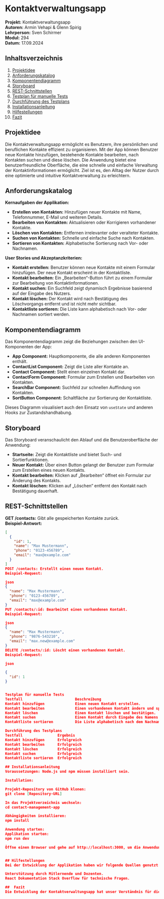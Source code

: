 # Kontaktverwaltungsapp

**Projekt:** Kontaktverwaltungsapp  
**Autoren:** Armin Vehapi & Glenn Spirig  
**Lehrperson:** Sven Schirmer  
**Modul:** 294  
**Datum:** 17.09.2024

## Inhaltsverzeichnis

1. [Projektidee](#projektidee)
2. [Anforderungskatalog](#anforderungskatalog)
3. [Komponentendiagramm](#komponentendiagramm)
4. [Storyboard](#storyboard)
5. [REST-Schnittstellen](#rest-schnittstellen)
6. [Testplan für manuelle Tests](#testplan-für-manuale-tests)
7. [Durchführung des Testplans](#durchführung-des-testplans)
8. [Installationsanleitung](#installationsanleitung)
9. [Hilfestellungen](#hilfestellungen)
10. [Fazit](#fazit)

## Projektidee

Die Kontaktverwaltungsapp ermöglicht es Benutzern, ihre persönlichen und beruflichen Kontakte effizient zu organisieren. Mit der App können Benutzer neue Kontakte hinzufügen, bestehende Kontakte bearbeiten, nach Kontakten suchen und diese löschen. Die Anwendung bietet eine benutzerfreundliche Oberfläche, die eine schnelle und einfache Verwaltung der Kontaktinformationen ermöglicht. Ziel ist es, den Alltag der Nutzer durch eine optimierte und intuitive Kontaktverwaltung zu erleichtern.

## Anforderungskatalog

**Kernaufgaben der Applikation:**
- **Erstellen von Kontakten:** Hinzufügen neuer Kontakte mit Name, Telefonnummer, E-Mail und weiteren Details.
- **Bearbeiten von Kontakten:** Aktualisieren oder Korrigieren vorhandener Kontakte.
- **Löschen von Kontakten:** Entfernen irrelevanter oder veralteter Kontakte.
- **Suchen von Kontakten:** Schnelle und einfache Suche nach Kontakten.
- **Sortieren von Kontakten:** Alphabetische Sortierung nach Vor- oder Nachnamen.

**User Stories und Akzeptanzkriterien:**
- **Kontakt erstellen:** Benutzer können neue Kontakte mit einem Formular hinzufügen. Der neue Kontakt erscheint in der Kontaktliste.
- **Kontakt bearbeiten:** Ein „Bearbeiten“-Button führt zu einem Formular zur Bearbeitung von Kontaktinformationen.
- **Kontakt suchen:** Ein Suchfeld zeigt dynamisch Ergebnisse basierend auf der Eingabe des Nutzers.
- **Kontakt löschen:** Der Kontakt wird nach Bestätigung des Löschvorgangs entfernt und ist nicht mehr sichtbar.
- **Kontaktliste sortieren:** Die Liste kann alphabetisch nach Vor- oder Nachnamen sortiert werden.

## Komponentendiagramm

Das Komponentendiagramm zeigt die Beziehungen zwischen den UI-Komponenten der App:

- **App Component:** Hauptkomponente, die alle anderen Komponenten enthält.
- **ContactList Component:** Zeigt die Liste aller Kontakte an.
- **Contact Component:** Stellt einen einzelnen Kontakt dar.
- **ContactForm Component:** Formular zum Erstellen und Bearbeiten von Kontakten.
- **SearchBar Component:** Suchfeld zur schnellen Auffindung von Kontakten.
- **SortButton Component:** Schaltfläche zur Sortierung der Kontaktliste.

Dieses Diagramm visualisiert auch den Einsatz von `useState` und anderen Hooks zur Zustandshandhabung.

## Storyboard

Das Storyboard veranschaulicht den Ablauf und die Benutzeroberfläche der Anwendung:

- **Startseite:** Zeigt die Kontaktliste und bietet Such- und Sortierfunktionen.
- **Neuer Kontakt:** Über einen Button gelangt der Benutzer zum Formular zum Erstellen eines neuen Kontakts.
- **Kontakt bearbeiten:** Klicken auf „Bearbeiten“ öffnet ein Formular zur Änderung des Kontakts.
- **Kontakt löschen:** Klicken auf „Löschen“ entfernt den Kontakt nach Bestätigung dauerhaft.

## REST-Schnittstellen

**GET /contacts:** Gibt alle gespeicherten Kontakte zurück.  
**Beispiel-Antwort:**
```json
[
  {
    "id": 1,
    "name": "Max Mustermann",
    "phone": "0123-456789",
    "email": "max@example.com"
  }
]
POST /contacts: Erstellt einen neuen Kontakt.
Beispiel-Request:

json
{
  "name": "Max Mustermann",
  "phone": "0123-456789",
  "email": "max@example.com"
}
PUT /contacts/:id: Bearbeitet einen vorhandenen Kontakt.
Beispiel-Request:

json
{
  "name": "Max Mustermann",
  "phone": "9876-543210",
  "email": "max.new@example.com"
}
DELETE /contacts/:id: Löscht einen vorhandenen Kontakt.
Beispiel-Request:

json

{
  "id": 1
}


Testplan für manuelle Tests     
Testfall	                    Beschreibung	                                     Erwartetes Ergebnis
Kontakt hinzufügen	            Einen neuen Kontakt erstellen.	                     Kontakt wird erfolgreich zur Liste hinzugefügt.
Kontakt bearbeiten              Einen vorhandenen Kontakt ändern und speichern.	     Änderungen sind nach dem Speichern sichtbar.
Kontakt löschen	                Einen Kontakt löschen und bestätigen.	             Kontakt wird aus der Liste entfernt.
Kontakt suchen	                Einen Kontakt durch Eingabe des Namens suchen.	     Gesuchter Kontakt wird angezeigt.
Kontaktliste sortieren	        Die Liste alphabetisch nach dem Nachnamen sortieren. Kontakte sind korrekt sortiert.

Durchführung des Testplans
Testfall        	    Ergebnis
Kontakt hinzufügen	    Erfolgreich
Kontakt bearbeiten	    Erfolgreich
Kontakt löschen	        Erfolgreich
Kontakt suchen	        Erfolgreich
Kontaktliste sortieren	Erfolgreich

## Installationsanleitung
Voraussetzungen: Node.js und npm müssen installiert sein.

Installation:

Projekt-Repository von GitHub klonen:
git clone [Repository-URL]

In das Projektverzeichnis wechseln:
cd contact-management-app

Abhängigkeiten installieren:
npm install

Anwendung starten:
Applikation starten:
npm run dev

Öffne einen Browser und gehe auf http://localhost:3000, um die Anwendung zu sehen.


## Hilfestellungen
Bei der Entwicklung der Applikation haben wir folgende Quellen genutzt:

Unterstützung durch Mitlernende und Dozenten.
React Dokumentation Stack Overflow für technische Fragen.

##  Fazit
Die Entwicklung der Kontaktverwaltungsapp hat unser Verständnis für die Nutzung von React, REST-Schnittstellen und Zustandshandhabung mit Hooks vertieft. Die Applikation erfüllt alle gestellten Anforderungen und bietet eine intuitive Benutzererfahrung.